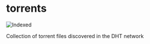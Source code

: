 torrents 
========
![Indexed](https://img.shields.io/badge/indexed-21367-blue)

Collection of torrent files discovered in the DHT network
